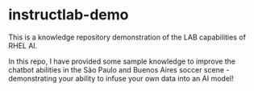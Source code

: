 # instructlab-demo
This is a knowledge repository demonstration of the LAB capabilities of RHEL AI.

In this repo, I have provided some sample knowledge to improve the chatbot abilities in the São Paulo and Buenos Aires soccer scene - demonstrating your ability to infuse your own data into an AI model!
